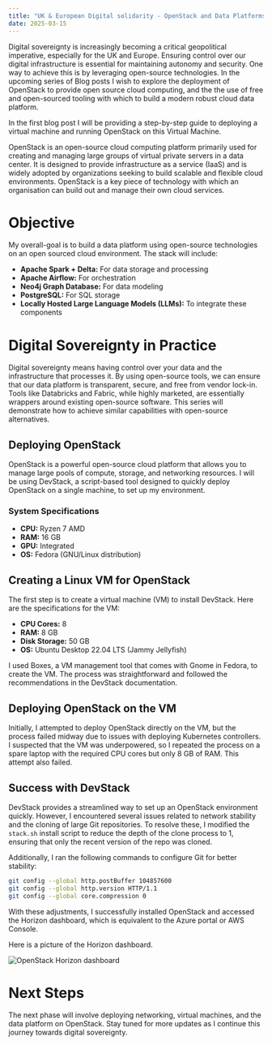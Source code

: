 ```yaml
---
title: "UK & European Digital solidarity - OpenStack and Data Platforms - Installing OpenStack "
date: 2025-03-15
---
```


Digital sovereignty is increasingly becoming a critical geopolitical imperative, especially for the UK and Europe. Ensuring control over our digital infrastructure is essential for maintaining autonomy and security. One way to achieve this is by leveraging open-source technologies. In the upcoming series of Blog posts I wish to explore the deployment of OpenStack to provide open source cloud computing, and the the use of free and open-sourced tooling with which to build a modern robust cloud data platform.

In the first blog post I will be providing a step-by-step guide to deploying a virtual machine and running OpenStack on this Virtual Machine.

OpenStack is an open-source cloud computing platform primarily used for creating and managing large groups of virtual private servers in a data center. It is designed to provide infrastructure as a service (IaaS) and is widely adopted by organizations seeking to build scalable and flexible cloud environments. OpenStack is a key piece of technology with which an organisation can build out and manage their own cloud services.

# Objective
My overall-goal is to build a data platform using open-source technologies on an open sourced cloud environment. The stack will include:

- **Apache Spark + Delta:** For data storage and processing
- **Apache Airflow:** For orchestration
- **Neo4j Graph Database:** For data modeling
- **PostgreSQL:** For SQL storage
- **Locally Hosted Large Language Models (LLMs):** To integrate these components

# Digital Sovereignty in Practice
Digital sovereignty means having control over your data and the infrastructure that processes it. By using open-source tools, we can ensure that our data platform is transparent, secure, and free from vendor lock-in. Tools like Databricks and Fabric, while highly marketed, are essentially wrappers around existing open-source software. This series will demonstrate how to achieve similar capabilities with open-source alternatives.

## Deploying OpenStack
OpenStack is a powerful open-source cloud platform that allows you to manage large pools of compute, storage, and networking resources. I will be using DevStack, a script-based tool designed to quickly deploy OpenStack on a single machine, to set up my environment.

### System Specifications

- **CPU:** Ryzen 7 AMD
- **RAM:** 16 GB
- **GPU:** Integrated
- **OS:** Fedora (GNU/Linux distribution)

## Creating a Linux VM for OpenStack

The first step is to create a virtual machine (VM) to install DevStack. Here are the specifications for the VM:

- **CPU Cores:** 8
- **RAM:** 8 GB
- **Disk Storage:** 50 GB
- **OS:** Ubuntu Desktop 22.04 LTS (Jammy Jellyfish)

I used Boxes, a VM management tool that comes with Gnome in Fedora, to create the VM. The process was straightforward and followed the recommendations in the DevStack documentation.

## Deploying OpenStack on the VM

Initially, I attempted to deploy OpenStack directly on the VM, but the process failed midway due to issues with deploying Kubernetes controllers. I suspected that the VM was underpowered, so I repeated the process on a spare laptop with the required CPU cores but only 8 GB of RAM. This attempt also failed.

## Success with DevStack

DevStack provides a streamlined way to set up an OpenStack environment quickly. However, I encountered several issues related to network stability and the cloning of large Git repositories. To resolve these, I modified the `stack.sh` install script to reduce the depth of the clone process to 1, ensuring that only the recent version of the repo was cloned.

Additionally, I ran the following commands to configure Git for better stability:

```bash
git config --global http.postBuffer 104857600
git config --global http.version HTTP/1.1
git config --global core.compression 0
```

With these adjustments, I successfully installed OpenStack and accessed the Horizon dashboard, which is equivalent to the Azure portal or AWS Console.

Here is a picture of the Horizon dashboard.

![OpenStack Horizon dashboard](/benjamin-data/docs/assets/images/horizon.png)
 
# Next Steps
The next phase will involve deploying networking, virtual machines, and the data platform on OpenStack. Stay tuned for more updates as I continue this journey towards digital sovereignty.

